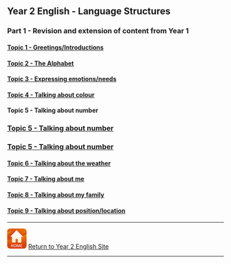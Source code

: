 ## Year 2 English - Language Structures

### Part 1 - Revision and extension of content from Year 1

#### [Topic 1 - Greetings/Introductions](https://tangerina-pt.github.io/English/Greetings_B)

#### [Topic 2 - The Alphabet](https://tangerina-pt.github.io/English/Alphabet_B)

#### [Topic 3 - Expressing emotions/needs](https://tangerina-pt.github.io/English/Feelings_B)

#### [Topic 4 - Talking about colour](https://tangerina-pt.github.io/English/Colours_B)

#### Topic 5 - Talking about number

###      [Topic 5 - Talking about number](https://tangerina-pt.github.io/English/Number_B_I)

###      [Topic 5 - Talking about number](https://tangerina-pt.github.io/English/Number_B_II)

#### [Topic 6 - Talking about the weather](https://tangerina-pt.github.io/English/Weather_B)

#### [Topic 7 - Talking about me](https://tangerina-pt.github.io/English/Body_Parts_B)

#### [Topic 8 - Talking about my family](https://tangerina-pt.github.io/English/Family_B)

#### [Topic 9 - Talking about position/location](https://tangerina-pt.github.io/English/Prepositions_B)

***
[![home](/images/home.PNG)](https://tangerina-pt.github.io/English/Year2) [Return to Year 2 English Site](https://tangerina-pt.github.io/English/Year2)

***
